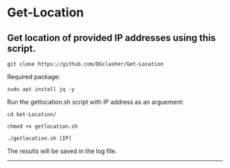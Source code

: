 # Get-Location
Get location of provided IP addresses using this script.
--------------------------------------------------------

    git clone https://github.com/DGclasher/Get-Location

Required package:

    sudo apt install jq -y

Run the getlocation.sh script with IP address as an arguement:

    cd Get-Location/

    chmod +x getlocation.sh

    ./getlocation.sh [IP]

The results will be saved in the log file.

--------------------------------------------------------
